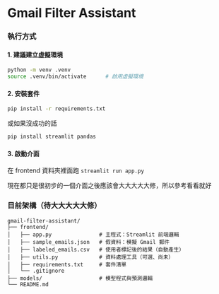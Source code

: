 # Gmail Filter Assistant

### 執行方式

#### 1. 建議建立虛擬環境

```bash
python -m venv .venv
source .venv/bin/activate      # 啟用虛擬環境
```

#### 2. 安裝套件

```bash
pip install -r requirements.txt
```

或如果沒成功的話

```bash
pip install streamlit pandas
```

#### 3. 啟動介面

在 frontend 資料夾裡面跑
`streamlit run app.py`

現在都只是很初步的一個介面之後應該會大大大大大修，所以參考看看就好

### 目前架構（待大大大大大修）

```plaintext
gmail-filter-assistant/
├── frontend/
│   ├── app.py               # 主程式：Streamlit 前端邏輯
│   ├── sample_emails.json   # 假資料：模擬 Gmail 郵件
│   ├── labeled_emails.csv   # 使用者標記後的結果（自動產生）
│   ├── utils.py             # 資料處理工具（可選、尚未）
│   ├── requirements.txt     # 套件清單
│   └── .gitignore
├── models/                  # 模型程式與預測邏輯
└── README.md
```
